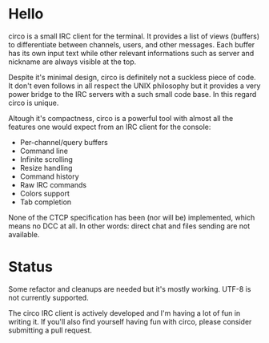 Hello
=====
circo is a small IRC client for the terminal. It provides a list of views
(buffers) to differentiate between channels, users, and other messages. Each
buffer has its own input text while other relevant informations such as server
and nickname are always visible at the top.

Despite it's minimal design, circo is definitely not a suckless piece of code.
It don't even follows in all respect the UNIX philosophy but it provides a very
power bridge to the IRC servers with a such small code base. In this regard
circo is unique.

Altough it's compactness, circo is a powerful tool with almost all the features
one would expect from an IRC client for the console:

- Per-channel/query buffers
- Command line
- Infinite scrolling
- Resize handling
- Command history
- Raw IRC commands
- Colors support
- Tab completion

None of the CTCP specification has been (nor will be) implemented, which means
no DCC at all. In other words: direct chat and files sending are not available.

Status
======
Some refactor and cleanups are needed but it's mostly working. UTF-8 is not
currently supported.

The circo IRC client is actively developed and I'm having a lot of fun in
writing it. If you'll also find yourself having fun with circo, please consider
submitting a pull request.
